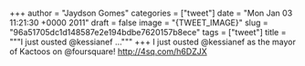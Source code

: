 
+++
author = "Jaydson Gomes"
categories = ["tweet"]
date = "Mon Jan 03 11:21:30 +0000 2011"
draft = false
image = "{TWEET_IMAGE}"
slug = "96a51705dc1d148587e2e194bdbe7620157b8ece"
tags = ["tweet"]
title = """I just ousted @kessianef ..."""
+++
I just ousted @kessianef as the mayor of Kactoos on @foursquare! http://4sq.com/h6DZJX
